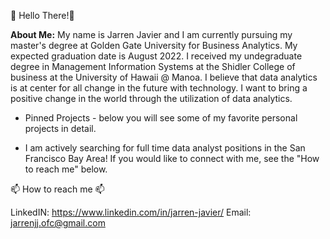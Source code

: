 👋 Hello There!👋 

**About Me:**
My name is Jarren Javier and I am currently pursuing my master's degree at Golden Gate University for Business Analytics. My expected graduation date is August 2022. I received my undegraduate degree in Management Information Systems at the Shidler College of business at the University of Hawaii @ Manoa. I believe that data  analytics is at center for all change in the future with technology. I want to bring a positive change in the world through the utilization of data analytics. 

- Pinned Projects - below you will see some of my favorite personal projects in detail.

- I am actively searching for full time data analyst positions in the San Francisco Bay Area! If you would like to connect with me, see the "How to reach me" below.


📫 How to reach me 📫

LinkedIN: https://www.linkedin.com/in/jarren-javier/
Email: jarrenjj.ofc@gmail.com

